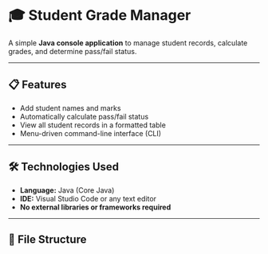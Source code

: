 # 🎓 Student Grade Manager

A simple **Java console application** to manage student records, calculate grades, and determine pass/fail status.

---

## 📋 Features

- Add student names and marks
- Automatically calculate pass/fail status
- View all student records in a formatted table
- Menu-driven command-line interface (CLI)

---

## 🛠️ Technologies Used

- **Language:** Java (Core Java)
- **IDE:** Visual Studio Code or any text editor
- **No external libraries or frameworks required**

---

## 📂 File Structure

